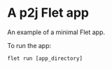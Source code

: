 # A p2j Flet app

An example of a minimal Flet app.

To run the app:

```
flet run [app_directory]
```